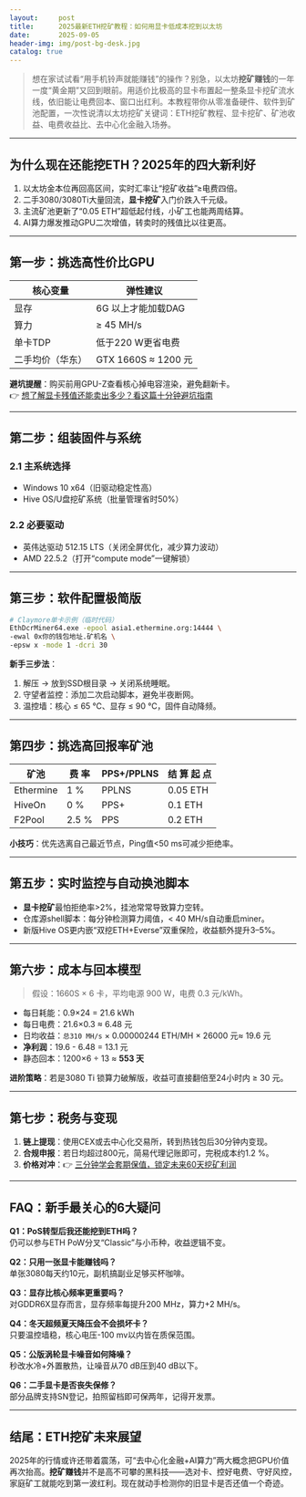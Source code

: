 ```yaml
---
layout:     post
title:      2025最新ETH挖矿教程：如何用显卡低成本挖到以太坊
date:       2025-09-05
header-img: img/post-bg-desk.jpg
catalog: true
---
```


> 想在家试试看“用手机铃声就能赚钱”的操作？别急，以太坊**挖矿赚钱**的一年一度“黄金期”又回到眼前。用适价比极高的显卡布置起一整条显卡挖矿流水线，依旧能让电费回本、窗口出红利。本教程带你从零准备硬件、软件到矿池配置，一次性说清以太坊挖矿关键词：ETH挖矿教程、显卡挖矿、矿池收益、电费收益比、去中心化金融入场券。

---

## 为什么现在还能挖ETH？2025年的四大新利好

1. 以太坊金本位再回高区间，实时汇率让“挖矿收益”≥电费四倍。
2. 二手3080/3080Ti大量回流，**显卡挖矿**入门价跌入千元级。
3. 主流矿池更新了“0.05 ETH”超低起付线，小矿工也能两周结算。
4. AI算力爆发推动GPU二次增值，转卖时的残值比以往更高。

---

## 第一步：挑选高性价比GPU

| 核心变量       | 弹性建议              |
| -------------- | --------------------- |
| 显存           | 6G 以上才能加载DAG    |
| 算力           | ≥ 45 MH/s             |
| 单卡TDP        | 低于220 W更省电费     |
| 二手均价（华东） | GTX 1660S ≈ 1200 元   |

**避坑提醒**：购买前用GPU-Z查看核心掉电容渲染，避免翻新卡。  
👉 [想了解显卡残值还能卖出多少？看这篇十分钟避坑指南](https://okxdog.com/)

---

## 第二步：组装固件与系统

### 2.1 主系统选择
- Windows 10 x64（旧驱动稳定性高）
- Hive OS/U盘挖矿系统（批量管理省时50%）

### 2.2 必要驱动
- 英伟达驱动 512.15 LTS（关闭全屏优化，减少算力波动）
- AMD 22.5.2（打开“compute mode”一键解锁）

---

## 第三步：软件配置极简版

```bash
# Claymore单卡示例（临时代码）
EthDcrMiner64.exe -epool asia1.ethermine.org:14444 \
-ewal 0x你的钱包地址.矿机名 \
-epsw x -mode 1 -dcri 30
```

**新手三步法**：
1. 解压 → 放到SSD根目录 → 关闭系统睡眠。
2. 守望者监控：添加二次启动脚本，避免半夜断网。
3. 温控墙：核心 ≤ 65 ℃、显存 ≤ 90 ℃，固件自动降频。

---

## 第四步：挑选高回报率矿池

| 矿池       | 费 率  | PPS+/PPLNS | 结 算 起 点 |
| ---------- | ------ | ---------- | ------------ |
| Ethermine  | 1 %    | PPLNS      | 0.05 ETH     |
| HiveOn     | 0 %    | PPS+       | 0.1 ETH      |
| F2Pool     | 2.5 %  | PPS        | 0.2 ETH      |

**小技巧**：优先选离自己最近节点，Ping值<50 ms可减少拒绝率。

---

## 第五步：实时监控与自动换池脚本

- **显卡挖矿**最怕拒绝率>2%，挂池常常导致算力空转。
- 仓库源shell脚本：每分钟检测算力阈值，< 40 MH/s自动重启miner。
- 新版Hive OS更内嵌“双挖ETH+Everse”双重保险，收益额外提升3–5%。

---

## 第六步：成本与回本模型

> 假设：1660S × 6 卡，平均电源 900 W，电费 0.3 元/kWh。

- 每日耗能：0.9×24 = 21.6 kWh
- 每日电费：21.6×0.3 ≈ 6.48 元
- 日均收益：`总310 MH/s` × 0.00000244 ETH/MH × 26000 元≈ 19.6 元
- **净利润**：19.6 - 6.48 = 13.1 元  
- 静态回本：1200×6 ÷ 13 ≈ **553 天**

**进阶策略**：若是3080 Ti 锁算力破解版，收益可直接翻倍至24小时内 ≥ 30 元。

---

## 第七步：税务与变现

1. **链上提现**：使用CEX或去中心化交易所，转到热钱包后30分钟内变现。
2. **合规申报**：若日均超过800元，简易代理记账即可，完税成本约1.2 %。
3. **价格对冲**：👉 [三分钟学会套期保值，锁定未来60天挖矿利润](https://okxdog.com/)

---

## FAQ：新手最关心的6大疑问

**Q1：PoS转型后我还能挖到ETH吗？**  
仍可以参与ETH PoW分叉“Classic”与小币种，收益逻辑不变。

**Q2：只用一张显卡能赚钱吗？**  
单张3080每天约10元，副机搞副业足够买杯咖啡。

**Q3：显存比核心频率更重要吗？**  
对GDDR6X显存而言，显存频率每提升200 MHz，算力+2 MH/s。

**Q4：冬天超频夏天降压会不会损坏卡？**  
只要温控墙稳，核心电压-100 mv以内皆在质保范围。

**Q5：公版涡轮显卡噪音如何降噪？**  
秒改水冷+外置散热，让噪音从70 dB压到40 dB以下。

**Q6：二手显卡是否丧失保修？**  
部分品牌支持SN登记，拍照留档即可保两年，记得开发票。

---

## 结尾：ETH挖矿未来展望

2025年的行情或许还带着震荡，可“去中心化金融+AI算力”两大概念把GPU价值再次抬高。**挖矿赚钱**并不是高不可攀的黑科技——选对卡、控好电费、守好风控，家庭矿工就能吃到第一波红利。现在就动手检测你的旧显卡是否还值一个奇迹。